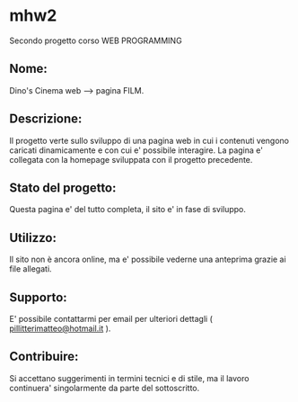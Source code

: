 # mhw2
Secondo progetto corso WEB PROGRAMMING

## Nome:
Dino's Cinema web --> pagina FILM.

## Descrizione: 
Il progetto verte sullo sviluppo di una pagina web in cui i contenuti vengono caricati dinamicamente e con cui e' possibile interagire. La pagina e' collegata con la homepage sviluppata con il progetto precedente. 

## Stato del progetto:
Questa pagina e' del tutto completa, il sito e' in fase di sviluppo.

## Utilizzo:
Il sito non è ancora online, ma e' possibile vederne una anteprima grazie ai file allegati.

## Supporto: 
E' possibile contattarmi per email per ulteriori dettagli ( pillitterimatteo@hotmail.it ).

## Contribuire:
Si accettano suggerimenti in termini tecnici e di stile, ma il lavoro continuera' singolarmente da parte del sottoscritto.
